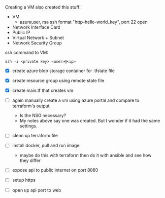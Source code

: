 Creating a VM also created this stuff:
- VM
    - azureuser, rsa ssh format "http-hello-world_key", port 22 open
- Network Interface Card
- Public IP
- Virtual Network + Subnet
- Network Security Group

ssh command to VM:

`ssh -i <private key> <user>@<ip>`

- [x] create azure blob storage container for .tfstate file
- [x] create resource group using remote state file

- [x] create main.tf that creates vm

- [ ] again manually create a vm using azure portal and compare to terraform's output
    - Is the NSG necessary?
    - My notes above say one was created. But I wonder if it had the same settings.

- [ ] clean up terraform file

- [ ] install docker, pull and run image
    - maybe do this with terraform then do it with ansible and see how they differ

- [ ] expose api to public internet on port 8080
- [ ] setup https
- [ ] open up api port to web

